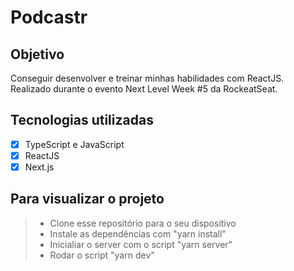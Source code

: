 # Podcastr

## Objetivo

Conseguir desenvolver e treinar minhas habilidades com ReactJS. Realizado durante o evento Next Level Week #5 da RockeatSeat.

## Tecnologias utilizadas
- [X] TypeScript e JavaScript
- [X] ReactJS
- [X] Next.js

## Para visualizar o projeto

> - Clone esse repositório para o seu dispositivo
> - Instale as dependências com "yarn install"
> - Inicialiar o server com o script "yarn server"
> - Rodar o script "yarn dev"
